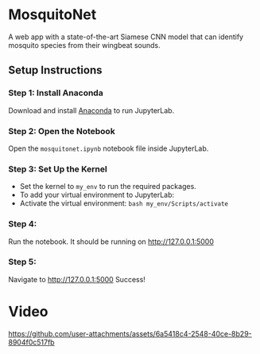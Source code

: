 # MosquitoNet
A web app with a state-of-the-art Siamese CNN model that can identify mosquito species from their wingbeat sounds.

## Setup Instructions

### Step 1: Install Anaconda
Download and install [Anaconda](https://www.anaconda.com/products/distribution) to run JupyterLab.

### Step 2: Open the Notebook
Open the `mosquitonet.ipynb` notebook file inside JupyterLab.

### Step 3: Set Up the Kernel
- Set the kernel to `my_env` to run the required packages.
- To add your virtual environment to JupyterLab:
- Activate the virtual environment: ```bash my_env/Scripts/activate```

### Step 4:
Run the notebook. It should be running on http://127.0.0.1:5000

### Step 5:
Navigate to http://127.0.0.1:5000 Success!

# Video

https://github.com/user-attachments/assets/6a5418c4-2548-40ce-8b29-8904f0c517fb

